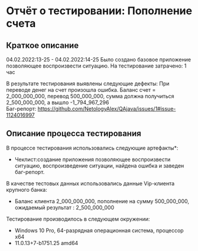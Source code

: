 # Отчёт о тестировании: Пополнение счета

## Краткое описание

04.02.2022:13-25 - 04.02.2022:14-25 Было создано базовое приложение позволяющее воспроизвести ситуацию.
На тестирование затрачено: 1 час

В результате тестирования выявлены следующие дефекты:
При переводе денег на счет произошла ошибка. Баланс счет = 2_000_000_000, перевод 500_000_000, сумма должна получиться 2_500_000_000, а вышло -1_794_967_296  
Баг-репорт: 
https://github.com/NetologyAlex/QAjava/issues/1#issue-1124016997

## Описание процесса тестирования

В процессе тестирования использовались следующие артефакты*:
* Чеклист:cоздание приложения позволяющее воспроизвести ситуацию,
воспроизведение ситуации, найдена ошибка и заведен баг-репорт.



В качестве тестовых данных использовались данные Vip-клиента крупного банка:
* Баланс клиента 2_000_000_000, пополнение на сумму 500_000_000, ожидаемый результат : 2_500_000_000


Тестирование производилось в следующем окружении:
* Windows 10 Pro, 64-разрядная операционная система, процессор x64
* 11.0.13+7-b1751.25 amd64
